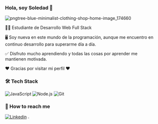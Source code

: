### Hola, soy Soledad 👋

![pngtree-blue-minimalist-clothing-shop-home-image_174660](https://user-images.githubusercontent.com/84512521/123501849-2b5fe580-d61e-11eb-95c8-4ebf5d9bd522.jpg)

 <p align='justify'>
 
  👩‍💻 Estudiante de Desarrollo Web Full Stack
  
  🖥️ Soy nueva en este mundo de la programación, aunque me encuentro en continuo desarrollo para superarme día a día.
  
 ✅ Disfruto mucho aprendiendo y todas las cosas por aprender me mantienen motivada.

 ♥️ Gracias por visitar mi perfil ♥️


<h3>🛠 Tech Stack</h3>

  ![JavaScript](https://img.shields.io/badge/-JavaScript-333333?style=flat&logo=javascript)
  ![Node.js](https://img.shields.io/badge/-Node.js-333333?style=flat&logo=node.js)
  ![Git](https://img.shields.io/badge/-Git-333333?style=flat&logo=git)

<h3>📎 How to reach me</h3>

 [![Linkedin](https://img.shields.io/badge/-LinkedIn-blue?style=flat&logo=Linkedin&logoColor=white&link=https://www.linkedin.com/in/mar%C3%ADa-soledad-vallejos/)](https://www.linkedin.com/in/mar%C3%ADa-soledad-vallejos/) <a href="mailto:soledad_vallejos@hotmail.com" ><img width="2.8%" src="https://user-images.githubusercontent.com/84512521/123503783-7df3ce80-d62b-11eb-8adf-608fd20c47e7.png">




